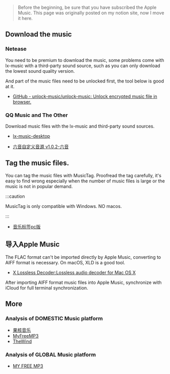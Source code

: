> Before the beginning, be sure that you have subscribed the Apple Music.
> This page was originally posted on my notion site, now I move it here.

##  Download the music
### Netease

You need to be premium to download the music, some problems come with lx-music with a third-party sound source, such as you can only download the lowest sound quality version.

And part of the music files need to be unlocked first, the tool below is good at it.

- [GitHub - unlock-music/unlock-music: Unlock encrypted music file in browser.](https://github.com/ix64/unlock-music)

### QQ Music and The Other
Download music files with the lx-music and third-party sound sources.

- [lx-music-desktop](https://github.com/lyswhut/lx-music-desktop)

- [六音自定义音源 v1.0.2-六音](https://www.6yit.com/8498.html)

## Tag the music files.

You can tag the music files with MusicTag. Proofread the tag carefully, it's easy to find wrong especially when the number of music files is large or the music is not in popular demand. 

:::caution

MusicTag is only compatible with Windows. NO macos.

:::

- [音乐标签pc版](https://www.cnblogs.com/vinlxc/p/11347744.html)

## 导入Apple Music

The FLAC format can't be imported directly by Apple Music, converting to AIFF format is necessary. On macOS, XLD is a good tool.

- [X Lossless Decoder:Lossless audio decoder for Mac OS X](https://tmkk.undo.jp/xld/index_e.html)

After importing AIFF format music files into Apple Music, synchronize with iCloud for full terminal synchronization.

## More
### Analysis of DOMESTIC Music platform

- [果核音乐](https://music.ghxi.com)
- [MyFreeMP3](http://tools.liumingye.cn/music/?page=searchPage)
- [TheWind](https://thewind.xyz)

### Analysis of GLOBAL Music platform

- [MY FREE MP3](https://t.me/myfreemp3)
